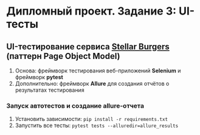 # Дипломный проект. Задание 3: UI-тесты

## UI-тестирование сервиса [Stellar Burgers](https://stellarburgers.nomoreparties.site/ "Клик!") (паттерн Page Object Model)

1. Основа: фреймворк тестирования веб-приложений **Selenium** и фреймворк **pytest**
2. Дополнительно: фреймворк **Allure** для создания отчётов о результатах тестирования

### Запуск автотестов и создание allure-отчета

1. Установить зависимости: ```pip install -r requirements.txt```
2. Запустить все тесты: ```pytest tests --alluredir=allure_results```
